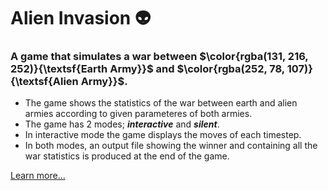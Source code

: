 # Alien Invasion :alien:

### A game that simulates a war between $\color{rgba(131, 216, 252)}{\textsf{Earth Army}}$ and $\color{rgba(252, 78, 107)}{\textsf{Alien Army}}$.

- The game shows the statistics of the war between earth and alien armies according to given parameteres of both armies.
- The game has 2 modes; ***interactive*** and ***silent***.
- In interactive mode the game displays the moves of each timestep.
- In both modes, an output file showing the winner and containing all the war statistics is produced at the end of the game.

[Learn more...](https://docs.google.com/document/d/1ck__SLPvKN5DF3HxUoaG6dNM_42xdNcQObSbbQX36Zc/edit)

